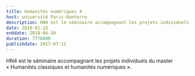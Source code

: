 ```yaml
---
title: Humanités numériques 4
host: université Paris-Nanterre
description: HN4 est le séminaire accompagnant les projets individuels du master Humanités classiques et humanités numériques
date: 2018-01-15
enddate: 2018-04-30
duration: 7776000
publishdate: 2017-07-15
---
```


HN4 est le séminaire accompagnant les projets individuels du master «&nbsp;Humanités classiques et humanités numériques&nbsp;».

